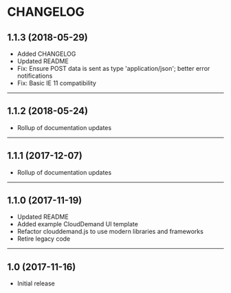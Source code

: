 # CHANGELOG

## 1.1.3 (2018-05-29)

* Added CHANGELOG
* Updated README
* Fix: Ensure POST data is sent as type 'application/json'; better error notifications
* Fix: Basic IE 11 compatibility

---

## 1.1.2 (2018-05-24)

* Rollup of documentation updates

---

## 1.1.1 (2017-12-07)

* Rollup of documentation updates

---

## 1.1.0 (2017-11-19)

* Updated README
* Added example CloudDemand UI template
* Refactor clouddemand.js to use modern libraries and frameworks
* Retire legacy code

---

## 1.0 (2017-11-16)

* Initial release
